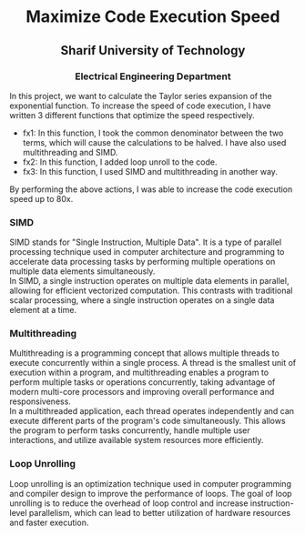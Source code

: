<h1 align='center'> Maximize Code Execution Speed </h1>

<h2 align='center'> Sharif University of Technology </h2>

<h3 align='center'> Electrical Engineering Department </h3>

In this project, we want to calculate the Taylor series expansion of the exponential function.
To increase the speed of code execution, I have written 3 different functions that optimize the speed respectively.
- fx1: In this function, I took the common denominator between the two terms, which will cause the calculations to be halved. I have also used multithreading and SIMD.
- fx2: In this function, I added loop unroll to the code.
- fx3: In this function, I used SIMD and multithreading in another way.

By performing the above actions, I was able to increase the code execution speed up to 80x.

### SIMD
SIMD stands for "Single Instruction, Multiple Data". It is a type of parallel processing technique used in computer architecture and programming to accelerate data processing tasks by performing multiple operations on multiple data elements simultaneously.<br>
In SIMD, a single instruction operates on multiple data elements in parallel, allowing for efficient vectorized computation. This contrasts with traditional scalar processing, where a single instruction operates on a single data element at a time.

### Multithreading
Multithreading is a programming concept that allows multiple threads to execute concurrently within a single process. A thread is the smallest unit of execution within a program, and multithreading enables a program to perform multiple tasks or operations concurrently, taking advantage of modern multi-core processors and improving overall performance and responsiveness. <br>
In a multithreaded application, each thread operates independently and can execute different parts of the program's code simultaneously. This allows the program to perform tasks concurrently, handle multiple user interactions, and utilize available system resources more efficiently. 

### Loop Unrolling
Loop unrolling is an optimization technique used in computer programming and compiler design to improve the performance of loops. The goal of loop unrolling is to reduce the overhead of loop control and increase instruction-level parallelism, which can lead to better utilization of hardware resources and faster execution.

